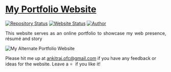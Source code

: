 # <a href="https://people.umass.edu/avsingh" target="_blank">My Portfolio Website</a>

[![Repository Status](https://img.shields.io/badge/Repository%20Status-Maintained-dark%20green.svg)](https://github.com/ankitrpathak/sample-portfolio-website)
[![Website Status](https://img.shields.io/badge/Website%20Status-Online-green)](https://people.umass.edu/avsingh)
[![Author](https://img.shields.io/badge/Author-Aditya%20Vikram%20Singh-blue.svg)](https://www.linkedin.com/in/ankitrpathak/)

 <p align="justify">This website serves as an online portfolio to showcase my web presence, résumé and story</p>

![My Alternate Portfolio Website](https://raw.githubusercontent.com/ankitrpathak/sample-portfolio-website/master/portfolio_snapshot.jpg)

Please hit me up at ankitraj.ofc@gmail.com if you have any feedback or ideas for the website. Leave a :star: &nbsp;if you like it!
